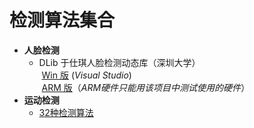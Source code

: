 # 检测算法集合

-  **人脸检测**
    - DLib  于仕琪人脸检测动态库（深圳大学）   
  [Win 版](https://github.com/smartadpole/libfacedetection) (*Visual Studio*)    
  [ARM 版](https://github.com/smartadpole/YSQfastfd)（*ARM硬件只能用该项目中测试使用的硬件*）
- **运动检测**
    - [32种检测算法](https://github.com/smartadpole/bgslibrary)
